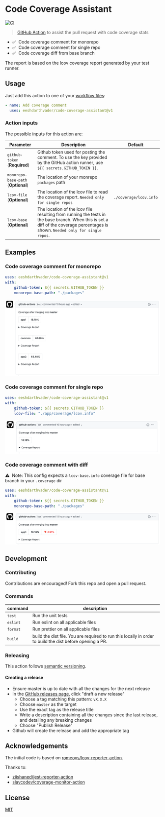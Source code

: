 # Code Coverage Assistant

[![CI](https://github.com/peter-evans/create-pull-request/workflows/CI/badge.svg)](https://github.com/ScaCap/code-coverage-assistant/actions?query=workflow%3ACI)

> [GitHub Action](https://help.github.com/en/actions) to assist the pull request with code coverage stats

-   ✅ &nbsp;Code coverage comment for monorepo
-   ✅ &nbsp;Code coverage comment for single repo
-   ✅ &nbsp;Code coverage diff from base branch

The report is based on the lcov coverage report generated by your test runner.

## Usage

Just add this action to one of your [workflow files](https://docs.github.com/en/actions/configuring-and-managing-workflows/configuring-a-workflow):

```yml
- name: Add coverage comment
  uses: eeshdarthvader/code-coverage-assistant@v1
```

### Action inputs

The possible inputs for this action are:

| Parameter                           | Description                                                                                                                                                                      | Default                |
| ----------------------------------- | -------------------------------------------------------------------------------------------------------------------------------------------------------------------------------- | ---------------------- |
| `github-token` (**Required**)       | Github token used for posting the comment. To use the key provided by the GitHub action runner, use `${{ secrets.GITHUB_TOKEN }}`.                                               |                        |
| `monorepo-base-path` (**Optional**) | The location of your monrepo `packages` path                                                                                                                                     |                        |
| `lcov-file` (**Optional**)          | The location of the lcov file to read the coverage report. `Needed only for single repos`                                                                                        | `./coverage/lcov.info` |
| `lcov-base` (**Optional**)          | The location of the lcov file resulting from running the tests in the base branch. When this is set a diff of the coverage percentages is shown. `Needed only for single repos`. |                        |

## Examples

### Code coverage comment for monorepo

```yml
uses: eeshdarthvader/code-coverage-assistant@v1
with:
    github-token: ${{ secrets.GITHUB_TOKEN }}
    monorepo-base-path: "./packages"
```

![](/assets/example_monorepo.png)

### Code coverage comment for single repo

```yml
uses: eeshdarthvader/code-coverage-assistant@v1
with:
    github-token: ${{ secrets.GITHUB_TOKEN }}
    lcov-file: "./app/coverage/lcov.info"
```

![](/assets/example_single_repo.png)

### Code coverage comment with diff

⚠️ &nbsp;Note: This config expects a `lcov-base.info` coverage file for base branch in your `.coverage` dir

```yml
uses: eeshdarthvader/code-coverage-assistant@v1
with:
    github-token: ${{ secrets.GITHUB_TOKEN }}
    monorepo-base-path: "./packages"
```

![](/assets/example_diff.png)

## Development

### Contributing

Contributions are encouraged! Fork this repo and open a pull request.

### Commands

| command  | description                                                                                               |
| -------- | --------------------------------------------------------------------------------------------------------- |
| `test`   | Run the unit tests                                                                                        |
| `eslint` | Run eslint on all applicable files                                                                        |
| `format` | Run prettier on all applicable files                                                                      |
| `build`  | build the dist file. You are required to run this locally in order to build the dist before opening a PR. |

### Releasing

This action follows [semantic versioning](https://semver.org/).

#### Creating a release

-   Ensure master is up to date with all the changes for the next release
-   In the [GitHub releases page](https://github.com/ScaCap/code-coverage-assistant/releases), click "draft a new release"
    -   Choose a tag matching this pattern: `vX.X.X`
    -   Choose `master` as the target
    -   Use the exact tag as the release title
    -   Write a description containing all the changes since the last release, and detailing any breaking changes
    -   Choose "Publish Release"
-   Github will create the release and add the appropriate tag

## Acknowledgements

The initial code is based on [romeovs/lcov-reporter-action](https://github.com/romeovs/lcov-reporter-action).

Thanks to:

-   [ziishaned/jest-reporter-action](https://github.com/ziishaned/jest-reporter-action)
-   [slavcodev/coverage-monitor-action](https://github.com/slavcodev/coverage-monitor-action)

## License

[MIT](LICENSE)
